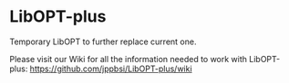 # LibOPT-plus
Temporary LibOPT to further replace current one.

Please visit our Wiki for all the information needed to work with LibOPT-plus: https://github.com/jppbsi/LibOPT-plus/wiki
